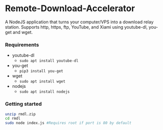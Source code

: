 # Remote-Download-Accelerator
A NodeJS application that turns your computer/VPS into a download relay station. Supports http, https, ftp, YouTube, and Xiami using youtube-dl, you-get and wget.
### Requirements
- youtube-dl
  - `sudo apt install youtube-dl`
- you-get
  - `pip3 install you-get`
- wget
  - `sudo apt install wget`
- nodejs
  - `sudo apt install nodejs`
### Getting started
```bash
unzip rmdl.zip
cd rmdl
sudo node index.js #Requires root if port is 80 by default
```
